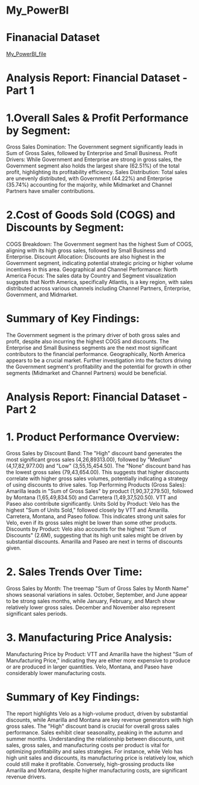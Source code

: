 # My_PowerBI
# Finanacial Dataset 
[My_PowerBI_file](Power_BI_Project.pbix)
# Analysis Report: Financial Dataset - Part 1
# 1.Overall Sales & Profit Performance by Segment:
Gross Sales Domination: The Government segment significantly leads in Sum of Gross Sales, followed by Enterprise and Small Business.
Profit Drivers: While Government and Enterprise are strong in gross sales, the Government segment also holds the largest share (62.51%) of the total profit, highlighting its profitability efficiency.
Sales Distribution: Total sales are unevenly distributed, with Government (44.22%) and Enterprise (35.74%) accounting for the majority, while Midmarket and Channel Partners have smaller contributions.
# 2.Cost of Goods Sold (COGS) and Discounts by Segment:
COGS Breakdown: The Government segment has the highest Sum of COGS, aligning with its high gross sales, followed by Small Business and Enterprise.
Discount Allocation: Discounts are also highest in the Government segment, indicating potential strategic pricing or higher volume incentives in this area.
Geographical and Channel Performance:
North America Focus: The sales data by Country and Segment visualization suggests that North America, specifically Atlantis, is a key region, with sales distributed across various channels including Channel Partners, Enterprise, Government, and Midmarket.
# Summary of Key Findings:
The Government segment is the primary driver of both gross sales and profit, despite also incurring the highest COGS and discounts. The Enterprise and Small Business segments are the next most significant contributors to the financial performance. Geographically, North America appears to be a crucial market. Further investigation into the factors driving the Government segment's profitability and the potential for growth in other segments (Midmarket and Channel Partners) would be beneficial.
# Analysis Report: Financial Dataset - Part 2
# 1. Product Performance Overview:
Gross Sales by Discount Band: The "High" discount band generates the most significant gross sales (4,26,89313.00), followed by "Medium" (4,17,82,977.00) and "Low" (3,55,15,454.50). The "None" discount band has the lowest gross sales (79,43,654.00). This suggests that higher discounts correlate with higher gross sales volumes, potentially indicating a strategy of using discounts to drive sales.
Top Performing Products (Gross Sales): Amarilla leads in "Sum of Gross Sales" by product (1,90,37,279.50), followed by Montana (1,65,49,834.50) and Carretera (1,49,37,520.50). VTT and Paseo also contribute significantly.
Units Sold by Product: Velo has the highest "Sum of Units Sold," followed closely by VTT and Amarilla. Carretera, Montana, and Paseo follow. This indicates strong unit sales for Velo, even if its gross sales might be lower than some other products.
Discounts by Product: Velo also accounts for the highest "Sum of Discounts" (2.6M), suggesting that its high unit sales might be driven by substantial discounts. Amarilla and Paseo are next in terms of discounts given.
# 2. Sales Trends Over Time:
Gross Sales by Month: The treemap "Sum of Gross Sales by Month Name" shows seasonal variations in sales. October, September, and June appear to be strong sales months, while January, February, and March show relatively lower gross sales. December and November also represent significant sales periods.
# 3. Manufacturing Price Analysis:
Manufacturing Price by Product: VTT and Amarilla have the highest "Sum of Manufacturing Price," indicating they are either more expensive to produce or are produced in larger quantities. Velo, Montana, and Paseo have considerably lower manufacturing costs.
# Summary of Key Findings:
The report highlights Velo as a high-volume product, driven by substantial discounts, while Amarilla and Montana are key revenue generators with high gross sales. The "High" discount band is crucial for overall gross sales performance. Sales exhibit clear seasonality, peaking in the autumn and summer months. Understanding the relationship between discounts, unit sales, gross sales, and manufacturing costs per product is vital for optimizing profitability and sales strategies. For instance, while Velo has high unit sales and discounts, its manufacturing price is relatively low, which could still make it profitable. Conversely, high-grossing products like Amarilla and Montana, despite higher manufacturing costs, are significant revenue drivers.
